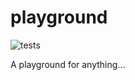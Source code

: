 # playground

![tests](https://github.com/PabloRosales/playground/actions/workflows/node.js.yml/badge.svg)

A playground for anything...
